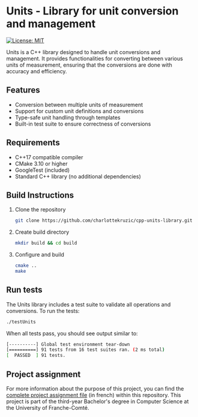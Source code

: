 # Units - Library for unit conversion and management
[![License: MIT](https://img.shields.io/badge/License-MIT-lightgrey.svg)](https://opensource.org/licenses/MIT)

Units is a C++ library designed to handle unit conversions and management. It provides functionalities for converting between various units of measurement, ensuring that the conversions are done with accuracy and efficiency.

## Features
- Conversion between multiple units of measurement
- Support for custom unit definitions and conversions
- Type-safe unit handling through templates
- Built-in test suite to ensure correctness of conversions

## Requirements
- C++17 compatible compiler
- CMake 3.10 or higher
- GoogleTest (included)
- Standard C++ library (no additional dependencies)

## Build Instructions
1. Clone the repository
    ```bash
    git clone https://github.com/charlottekruzic/cpp-units-library.git
    ```
2. Create build directory
    ```bash
    mkdir build && cd build
    ```
3. Configure and build
    ```bash
    cmake ..
    make
    ```

## Run tests
The Units library includes a test suite to validate all operations and conversions. To run the tests:
```bash
./testUnits
```

When all tests pass, you should see output similar to:
```bash
[----------] Global test environment tear-down
[==========] 91 tests from 16 test suites ran. (2 ms total)
[  PASSED  ] 91 tests.
```


## Project assignment
For more information about the purpose of this project, you can find the [complete project assignment file](./project-assignment-fr.pdf) (in french) within this repository. This project is part of the third-year Bachelor's degree in Computer Science at the University of Franche-Comté.